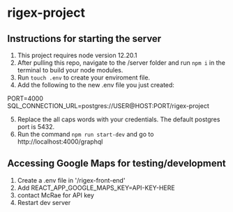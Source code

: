 # rigex-project

## Instructions for starting the server

1. This project requires node version 12.20.1
2. After pulling this repo, navigate to the /server folder and run `npm i` in
   the terminal to build your node modules.
3. Run `touch .env` to create your enviroment file.
4. Add the following to the new .env file you just created:

PORT=4000  
SQL_CONNECTION_URL=postgres://USER@HOST:PORT/rigex-project

5. Replace the all caps words with your credentials. The default postgres port
   is 5432.
6. Run the command `npm run start-dev` and go to http://localhost:4000/graphql

## Accessing Google Maps for testing/development

1. Create a .env file in '/rigex-front-end'
2. Add REACT_APP_GOOGLE_MAPS_KEY=API-KEY-HERE
3. contact McRae for API key
4. Restart dev server
